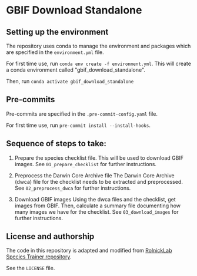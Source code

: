 # GBIF Download Standalone

## Setting up the environment

The repository uses conda to manage the environment and packages which are specified in the `environment.yml` file.

For first time use, run `conda env create -f environment.yml`. This will create a conda environment called "gbif_download_standalone".

Then, run `conda activate gbif_download_standalone`

## Pre-commits

Pre-commits are specified in the `.pre-commit-config.yaml` file.

For first time use, run `pre-commit install --install-hooks`.

## Sequence of steps to take:

1. Prepare the species checklist file.
This will be used to download GBIF images. See `01_prepare_checklist` for further instructions.

2. Preprocess the Darwin Core Archive file
The Darwin Core Archive (dwca) file for the checklist needs to be extracted and preprocessed. See `02_preprocess_dwca` for further instructions.

3. Download GBIF images
Using the dwca files and the checklist, get images from GBIF. Then, calculate a summary file documenting how many images we have for the checklist. See `03_download_images` for further instructions.

## License and authorship

The code in this repository is adapted and modified from [RolnickLab Species Trainer repository](https://github.com/RolnickLab/gbif-species-trainer).

See the `LICENSE` file.
